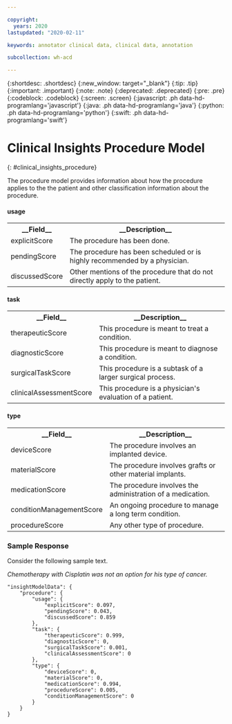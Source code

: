 ```yaml
---

copyright:
  years: 2020
lastupdated: "2020-02-11"

keywords: annotator clinical data, clinical data, annotation

subcollection: wh-acd

---
```


{:shortdesc: .shortdesc}
{:new_window: target="_blank"}
{:tip: .tip}
{:important: .important}
{:note: .note}
{:deprecated: .deprecated}
{:pre: .pre}
{:codeblock: .codeblock}
{:screen: .screen}
{:javascript: .ph data-hd-programlang='javascript'}
{:java: .ph data-hd-programlang='java'}
{:python: .ph data-hd-programlang='python'}
{:swift: .ph data-hd-programlang='swift'}

# Clinical Insights Procedure Model
{: #clinical_insights_procedure}

The procedure model provides information about how the procedure applies to the the patient and other classification information about the procedure.

<h4>usage</h4>

<table>
<tr><th>__Field__</th><th>__Description__</th></tr>
</tr><td>explicitScore</td><td>The procedure has been done.</td></tr>
<tr><td>pendingScore</td><td>The procedure has been scheduled or is highly recommended by a physician.</td></tr>
<tr><td>discussedScore</td><td>Other mentions of the procedure that do not directly apply to the patient.</td></tr>
</table>


<h4>task</h4>

<table>
<tr><th>__Field__</th><th>__Description__</th></tr>
</tr><td>therapeuticScore</td><td>This procedure is meant to treat a condition.</td></tr>
<tr><td>diagnosticScore</td><td>This procedure is meant to diagnose a condition.</td></tr>
<tr><td>surgicalTaskScore</td><td>This procedure is a subtask of a larger surgical process.</td></tr>
<tr><td>clinicalAssessmentScore</td><td>This procedure is a physician's evaluation of a patient.</td></tr>
</table>

<h4>type</h4>

<table>
<tr><th>__Field__</th><th>__Description__</th></tr>
</tr><td>deviceScore</td><td>The procedure involves an implanted device.</td></tr>
<tr><td>materialScore</td><td>The procedure involves grafts or other material implants.</td></tr>
<tr><td>medicationScore</td><td>The procedure involves the administration of a medication.</td></tr>
<tr><td>conditionManagementScore</td><td>An ongoing procedure to manage a long term condition.</td></tr>
<tr><td>procedureScore</td><td>Any other type of procedure.</td></tr>
</table>

### Sample Response

Consider the following sample text.

_Chemotherapy with Cisplatin was not an option for his type of cancer._

```
"insightModelData": {
	"procedure": {
		"usage": {
			"explicitScore": 0.097,
			"pendingScore": 0.043,
			"discussedScore": 0.859
		},
		"task": {
			"therapeuticScore": 0.999,
			"diagnosticScore": 0,
			"surgicalTaskScore": 0.001,
			"clinicalAssessmentScore": 0
		},
		"type": {
			"deviceScore": 0,
			"materialScore": 0,
			"medicationScore": 0.994,
			"procedureScore": 0.005,
			"conditionManagementScore": 0
		}
	}
}
```
